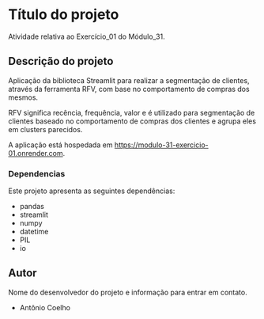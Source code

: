 # Título do projeto

Atividade relativa ao Exercício_01 do Módulo_31.

## Descrição do projeto

Aplicação da biblioteca Streamlit para realizar a segmentação de clientes, através da ferramenta RFV, com base no comportamento de compras dos mesmos.

RFV significa recência, frequência, valor e é utilizado para segmentação de clientes baseado no comportamento de compras dos clientes e agrupa eles em clusters parecidos.

A aplicação está hospedada em https://modulo-31-exercicio-01.onrender.com.

### Dependencias

Este projeto apresenta as seguintes dependências:

- pandas
- streamlit
- numpy
- datetime
- PIL
- io

## Autor

Nome do desenvolvedor do projeto e informação para entrar em contato.
- Antônio Coelho  
